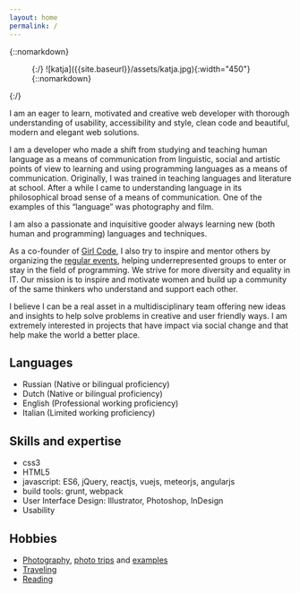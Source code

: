 ```yaml
---
layout: home
permalink: /
---
```


{::nomarkdown}

<figure class="flex-img">
{:/}
![katja]({{site.baseurl}}/assets/katja.jpg){:width="450"}
{::nomarkdown}
</figure>
{:/}

I am an eager to learn, motivated and creative web developer with thorough understanding of usability, accessibility and style, clean code and beautiful, modern and elegant web solutions.

I am a developer who made a shift from studying and teaching human language as a means of communication from linguistic, social and artistic points of view to learning and using programming languages as a means of communication. Originally, I was trained in teaching languages and literature at school. After a while I came to understanding language in its philosophical broad sense of a means of communication. One of the examples of this “language” was photography and film.

I am also a passionate and inquisitive gooder always learning new (both human and programming) languages and techniques.

As a co-founder of [Girl Code](http://girl-code.nl), I also try to inspire and mentor others by organizing the [regular events](http://meetup.com/girlcode), helping underrepresented groups to enter or stay in the field of programming. We strive for more diversity and equality in IT. Our mission is to inspire and motivate women and build up a community of the same thinkers who understand and support each other.

I believe I can be a real asset in a multidisciplinary team offering new ideas and insights to help solve problems in creative and user friendly ways. I am extremely interested in projects that have impact via social change and that help make the world a better place.

## Languages

- Russian (Native or bilingual proficiency)
- Dutch (Native or bilingual proficiency)
- English (Professional working proficiency)
- Italian (Limited working proficiency)

## Skills and expertise

- css3
- HTML5
- javascript: ES6, jQuery, reactjs, vuejs, meteorjs, angularjs
- build tools: grunt, webpack
- User Interface Design: Illustrator, Photoshop, InDesign
- Usability

## Hobbies

- [Photography](https://500px.com/katjahollaar), [photo trips](https://www.flickr.com/photos/katja_cmd/) and [examples](https://www.instagram.com/katjahollaar/)
- [Traveling](https://www.polarsteps.com/afkatja)
- [Reading](https://www.goodreads.com/user/show/4241716-katja)
